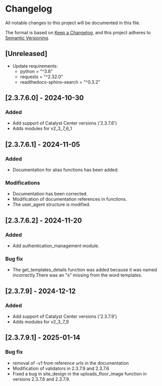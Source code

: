 # Changelog
All notable changes to this project will be documented in this file.

The format is based on [Keep a Changelog](https://keepachangelog.com/en/1.0.0/),
and this project adheres to [Semantic Versioning](https://semver.org/spec/v2.0.0.html).

## [Unreleased]
- Update requirements:
  + python = "^3.8"
  + requests = "^2.32.0"
  + readthedocs-sphinx-search = "^0.3.2"


## [2.3.7.6.0] - 2024-10-30
### Added
- Add support of Catalyst Center versions ('2.3.7.6')
- Adds modules for v2_3_7_6_1

## [2.3.7.6.1] - 2024-11-05
### Added
- Documentation for alias functions has been added.
### Modifications
- Documentation has been corrected.
- Modification of documentation references in functions.
- The user_agent structure is modified.

## [2.3.7.6.2] - 2024-11-20
### Added
- Add authentication_management module.
### Bug fix
- The get_templates_details function was added because it was named incorrectly.There was an "s" missing from the word templates.

## [2.3.7.9] - 2024-12-12
### Added
- Add support of Catalyst Center versions ('2.3.7.9')
- Adds modules for v2_3_7_9

## [2.3.7.9.1] - 2025-01-14
### Bug fix
- removal of -v1 from reference urls in the documentation
- Modification of validators in 2.3.7.9 and 2.3.7.6
- Fixed a bug in site_design in the uploads_floor_image function in versions 2.3.7.6 and 2.3.7.9.
